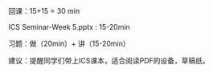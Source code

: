 回课：15+15 = 30 min

ICS Seminar-Week 5.pptx : 15-20min

习题：做（20min）+  讲（15-20min）



建议：提醒同学们带上ICS课本，适合阅读PDF的设备，草稿纸。

